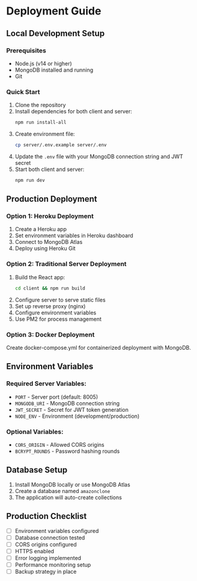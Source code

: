 # Deployment Guide

## Local Development Setup

### Prerequisites
- Node.js (v14 or higher)
- MongoDB installed and running
- Git

### Quick Start
1. Clone the repository
2. Install dependencies for both client and server:
   ```bash
   npm run install-all
   ```
3. Create environment file:
   ```bash
   cp server/.env.example server/.env
   ```
4. Update the `.env` file with your MongoDB connection string and JWT secret
5. Start both client and server:
   ```bash
   npm run dev
   ```

## Production Deployment

### Option 1: Heroku Deployment
1. Create a Heroku app
2. Set environment variables in Heroku dashboard
3. Connect to MongoDB Atlas
4. Deploy using Heroku Git

### Option 2: Traditional Server Deployment
1. Build the React app:
   ```bash
   cd client && npm run build
   ```
2. Configure server to serve static files
3. Set up reverse proxy (nginx)
4. Configure environment variables
5. Use PM2 for process management

### Option 3: Docker Deployment
Create docker-compose.yml for containerized deployment with MongoDB.

## Environment Variables

### Required Server Variables:
- `PORT` - Server port (default: 8005)
- `MONGODB_URI` - MongoDB connection string
- `JWT_SECRET` - Secret for JWT token generation
- `NODE_ENV` - Environment (development/production)

### Optional Variables:
- `CORS_ORIGIN` - Allowed CORS origins
- `BCRYPT_ROUNDS` - Password hashing rounds

## Database Setup
1. Install MongoDB locally or use MongoDB Atlas
2. Create a database named `amazonclone`
3. The application will auto-create collections

## Production Checklist
- [ ] Environment variables configured
- [ ] Database connection tested
- [ ] CORS origins configured
- [ ] HTTPS enabled
- [ ] Error logging implemented
- [ ] Performance monitoring setup
- [ ] Backup strategy in place

